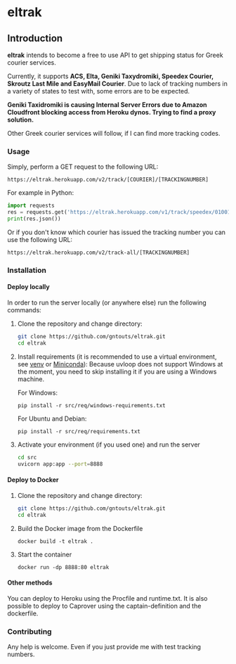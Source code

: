 # eltrak

## Introduction

**eltrak** intends to become a free to use API to get shipping status for Greek courier services.

Currently, it supports **ACS, Elta, Geniki Taxydromiki, Speedex Courier, Skroutz Last Mile and EasyMail Courier**. Due to lack of tracking numbers in a variety of states to test with, some errors are to be expected.

**Geniki Taxidromiki is causing Internal Server Errors due to Amazon Cloudfront blocking access from Heroku dynos. Trying to find a proxy solution.**

Other Greek courier services will follow, if I can find more tracking codes.

### Usage

Simply, perform a GET request to the following URL:

`https://eltrak.herokuapp.com/v2/track/[COURIER]/[TRACKINGNUMBER]`

For example in Python:

```python
import requests
res = requests.get('https://eltrak.herokuapp.com/v1/track/speedex/010011110101')
print(res.json())
```

Or if you don't know which courier has issued the tracking number you can use the following URL:

`https://eltrak.herokuapp.com/v2/track-all/[TRACKINGNUMBER]`

### Installation

#### Deploy locally

In order to run the server locally (or anywhere else) run the following commands:

1. Clone the repository and change directory:

   ```bash
   git clone https://github.com/gntouts/eltrak.git
   cd eltrak
   ```

2. Install requirements (it is recommended to use a virtual environment, see [venv](https://docs.python.org/3/library/venv.html) or [Miniconda](https://docs.conda.io/en/latest/miniconda.html)):
   Because uvloop does not support Windows at the moment, you need to skip installing it if you are using a Windows machine.

   For Windows:

   `pip install -r src/req/windows-requirements.txt`

   For Ubuntu and Debian:

   `pip install -r src/req/requirements.txt`

3. Activate your environment (if you used one) and run the server

   ```bash
   cd src
   uvicorn app:app --port=8888
   ```

#### Deploy to Docker

1. Clone the repository and change directory:

   ```bash
   git clone https://github.com/gntouts/eltrak.git
   cd eltrak
   ```

2. Build the Docker image from the Dockerfile

   `docker build -t eltrak .`

3. Start the container

   `docker run -dp 8888:80 eltrak`

#### Other methods

You can deploy to Heroku using the Procfile and runtime.txt. It is also possible to deploy to Caprover using the captain-definition and the dockerfile.

### Contributing

Any help is welcome. Even if you just provide me with test tracking numbers.

